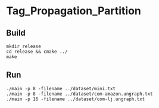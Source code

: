 # Tag_Propagation_Partition

## Build
```shell
mkdir release
cd release && cmake ../
make
```

## Run
```shell
./main -p 8 -filename ../dataset/mini.txt
./main -p 8 -filename ../dataset/com-amazon.ungraph.txt
./main -p 16 -filename ../dataset/com-lj.ungraph.txt
```